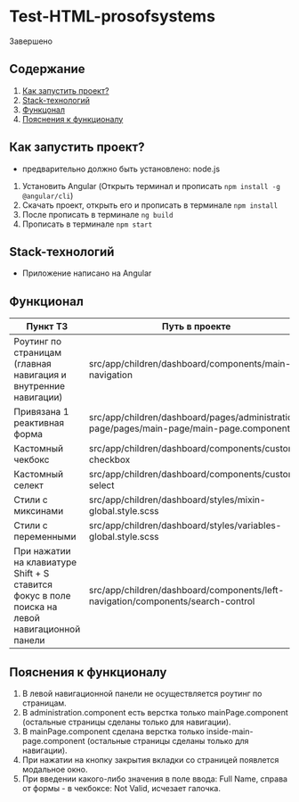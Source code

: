 # Test-HTML-prosofsystems
Завершено

## Содержание

1. <a href = "#start">Как запустить проект?</a>
2. <a href = "#stack">Stack-технологий</a>
3. <a href = "#technical_assignment">Функцонал</a>
4. <a href = "#description">Пояснения к функционалу</a>
  
<a name = start></a>
## Как запустить проект?
  * предварительно должно быть установлено: node.js
    
  1. Установить Angular (Открыть терминал и прописать `npm install -g @angular/cli`)
  2. Скачать проект, открыть его и прописать в терминале `npm install`
  3. После прописать в терминале `ng build`
  4. Прописать в терминале `npm start`
  
<a name = stack></a>  
## Stack-технологий
- Приложение написано на Angular
 
<a name = technical_assignment></a>
## Функционал

| Пункт ТЗ | Путь в проекте  |
| ------- | --- |
| Роутинг по страницам (главная навигация и внутренние навигации) | src/app/children/dashboard/components/main-navigation  |
| Привязана 1 реактивная форма | src/app/children/dashboard/pages/administration-page/pages/main-page/main-page.component.ts |
| Кастомный чекбокс | src/app/children/dashboard/components/custom-checkbox |
| Кастомный селект | src/app/children/dashboard/components/custom-select |
| Стили с миксинами | src/app/children/dashboard/styles/mixin-global.style.scss |
| Стили с переменными | src/app/children/dashboard/styles/variables-global.style.scss |
| При нажатии на клавиатуре Shift + S ставится фокус в поле поиска на левой навигационной панели | src/app/children/dashboard/components/left-navigation/components/search-control |

<a name = description></a>
## Пояснения к функционалу

1. В левой навигационной панели не осуществляется роутинг по страницам.
2. В administration.component есть верстка только mainPage.component (остальные страницы сделаны только для навигации).
3. В mainPage.component сделана верстка только inside-main-page.component (остальные страницы сделаны только для навигации).
4. При нажатии на кнопку закрытия вкладки со страницей появлется модальное окно.
5. При введении какого-либо значения в поле ввода: Full Name, справа от формы - в чекбоксе: Not Valid, исчезает галочка.

